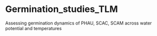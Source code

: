 # Germination_studies_TLM
Assessing germination dynamics of PHAU, SCAC, SCAM across water potential and temperatures
